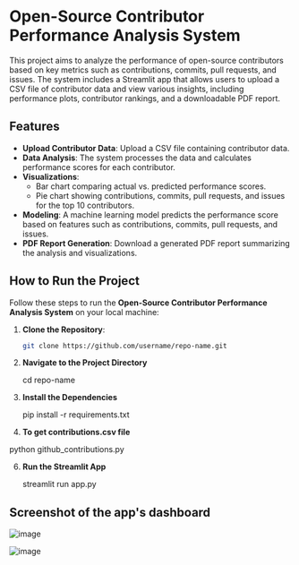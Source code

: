 
# Open-Source Contributor Performance Analysis System

This project aims to analyze the performance of open-source contributors based on key metrics such as contributions, commits, pull requests, and issues. The system includes a Streamlit app that allows users to upload a CSV file of contributor data and view various insights, including performance plots, contributor rankings, and a downloadable PDF report.

## Features

- **Upload Contributor Data**: Upload a CSV file containing contributor data.
- **Data Analysis**: The system processes the data and calculates performance scores for each contributor.
- **Visualizations**:
  - Bar chart comparing actual vs. predicted performance scores.
  - Pie chart showing contributions, commits, pull requests, and issues for the top 10 contributors.
- **Modeling**: A machine learning model predicts the performance score based on features such as contributions, commits, pull requests, and issues.
- **PDF Report Generation**: Download a generated PDF report summarizing the analysis and visualizations.

## How to Run the Project

Follow these steps to run the **Open-Source Contributor Performance Analysis System** on your local machine:

1. **Clone the Repository**:

   ```bash
   git clone https://github.com/username/repo-name.git
   
2. **Navigate to the Project Directory**
   
   cd repo-name

4. **Install the Dependencies**
    
   pip install -r requirements.txt

5. **To get contributions.csv file**
    
  python github_contributions.py
   
6. **Run the Streamlit App**

   streamlit run app.py

## Screenshot of the app's dashboard

![image](https://github.com/user-attachments/assets/a73e8468-8b13-4813-b0ba-db75e6d07a7a)

![image](https://github.com/user-attachments/assets/68a777cc-d92a-414e-9c40-702f70349724)
